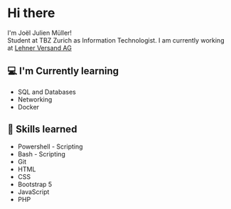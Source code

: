 # Hi there

I'm Joël Julien Müller!  
Student at TBZ Zurich as Information Technologist.
I am currently working at [Lehner Versand AG](https://lehner-versand.ch)

## 💻 I'm Currently learning 

- SQL and Databases
- Networking
- Docker

## 💯 Skills learned

- Powershell - Scripting
- Bash - Scripting
- Git
- HTML 
- CSS
- Bootstrap 5 
- JavaScript
- PHP 

<!---
jojomueller05/jojomueller05 is a ✨ special ✨ repository because its `README.md` (this file) appears on your GitHub profile.
You can click the Preview link to take a look at your changes.

_"It works on my machine..."_
--->
